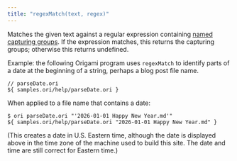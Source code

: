 ```yaml
---
title: "regexMatch(text, regex)"
---
```


Matches the given text against a regular expression containing [named capturing groups](https://developer.mozilla.org/en-US/docs/Web/JavaScript/Reference/Regular_expressions/Named_capturing_group). If the expression matches, this returns the capturing groups; otherwise this returns undefined.

Example: the following Origami program uses `regexMatch` to identify parts of a date at the beginning of a string, perhaps a blog post file name.

```ori
// parseDate.ori
${ samples.ori/help/parseDate.ori }
```

When applied to a file name that contains a date:

```console
$ ori parseDate.ori "'2026-01-01 Happy New Year.md'"
${ samples.ori/help/parseDate.ori "2026-01-01 Happy New Year.md" }
```

(This creates a date in U.S. Eastern time, although the date is displayed above in the time zone of the machine used to build this site. The date and time are still correct for Eastern time.)

